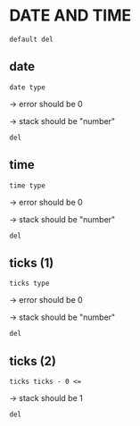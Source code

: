 # DATE AND TIME

`default del`

## date

`date type`

-> error should be 0

-> stack should be "number"

`del`

## time

`time type`

-> error should be 0

-> stack should be "number"

`del`

## ticks (1)

`ticks type`

-> error should be 0

-> stack should be "number"

`del`

## ticks (2)

`ticks ticks - 0 <=`

-> stack should be 1

`del`
